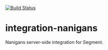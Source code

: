 [![Build Status](https://circleci.com/gh/segment-integrations/integration-nanigans/tree/master.svg?style=svg&circle-token=4942a6fe6e23a8252d2c1dd089a109cc305b02b6)](https://circleci.com/gh/segment-integrations/integration-nanigans/tree/master)

# integration-nanigans

Nanigans server-side integration for Segment.

